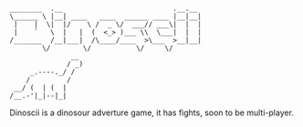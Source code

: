 ````
________  .__                           .__.__ 
\______ \ |__| ____   ____  ______ ____ |__|__|    
 |    |  \|  |/    \ /  _ \/  ___// ___\|  |  |
 |    `   \  |   |  (  <_> )___ \\  \___|  |  |
/_______  /__|___|  /\____/____  >\___  >__|__|
        \/        \/           \/     \/       
               __
              / _)
     _.----._/ /
    /         /
 __/ (  | (  |
/__.-'|_|--|_|
````

Dinoscii is a dinosour adverture game, it has fights, soon to be multi-player.
